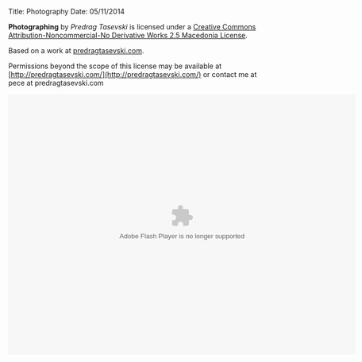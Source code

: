 Title: Photography
Date: 05/11/2014

**Photographing** by _Predrag Tasevski_ is licensed under a [Creative Commons Attribution-Noncommercial-No Derivative Works 2.5 Macedonia License](http://creativecommons.org/licenses/by-nc-nd/2.5/mk/).

Based on a work at [predragtasevski.com](http://predragtasevski.com/).

Permissions beyond the scope of this license may be available at [http://predragtasevski.com/](http://predragtasevski.com/) or contact me at pece at predragtasevski.com

<object width="700" height="525"> <param name="flashvars" value="offsite=true&lang=en-us&page_show_url=%2Fphotos%2F29569957%40N00%2Fsets%2F72157648717673117%2Fshow%2F&page_show_back_url=%2Fphotos%2F29569957%40N00%2Fsets%2F72157648717673117%2F&set_id=72157648717673117&jump_to="></param> <param name="movie" value="https://www.flickr.com/apps/slideshow/show.swf?v=1811922554"></param> <param name="allowFullScreen" value="true"></param><embed type="application/x-shockwave-flash" src="https://www.flickr.com/apps/slideshow/show.swf?v=1811922554" allowFullScreen="true" flashvars="offsite=true&lang=en-us&page_show_url=%2Fphotos%2F29569957%40N00%2Fsets%2F72157648717673117%2Fshow%2F&page_show_back_url=%2Fphotos%2F29569957%40N00%2Fsets%2F72157648717673117%2F&set_id=72157648717673117&jump_to=" width="700" height="525"></embed></object>
